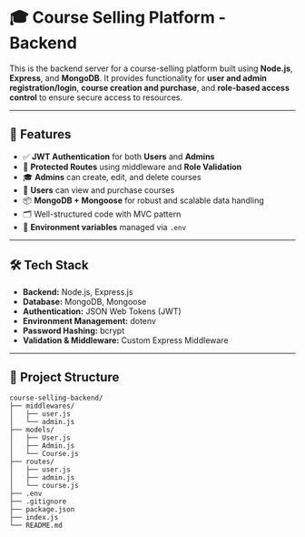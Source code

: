 # 🎓 Course Selling Platform - Backend

This is the backend server for a course-selling platform built using **Node.js**, **Express**, and **MongoDB**. It provides functionality for **user and admin registration/login**, **course creation and purchase**, and **role-based access control** to ensure secure access to resources.

---

## 🚀 Features

- ✅ **JWT Authentication** for both **Users** and **Admins**
- 🔐 **Protected Routes** using middleware and **Role Validation**
- 🎓 **Admins** can create, edit, and delete courses
- 🛒 **Users** can view and purchase courses
- 📦 **MongoDB + Mongoose** for robust and scalable data handling
- 🗂️ Well-structured code with MVC pattern
- 🌱 **Environment variables** managed via `.env`

---

## 🛠️ Tech Stack

- **Backend:** Node.js, Express.js  
- **Database:** MongoDB, Mongoose  
- **Authentication:** JSON Web Tokens (JWT)  
- **Environment Management:** dotenv  
- **Password Hashing:** bcrypt  
- **Validation & Middleware:** Custom Express Middleware

---


## 📁 Project Structure

```text
course-selling-backend/
├── middlewares/
│   ├── user.js
│   └── admin.js
├── models/
│   ├── User.js
│   ├── Admin.js
│   └── Course.js
├── routes/
│   ├── user.js
│   ├── admin.js
│   └── course.js
├── .env
├── .gitignore
├── package.json
├── index.js
└── README.md
